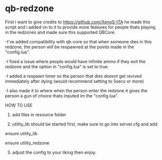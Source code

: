 # qb-redzone

First i want to give credits to https://github.com/XenoS-ITA he made this script and i added on to it to provide more features for people thats playing in the redzones and made sure this supported QBCore. 

-I've added compatibility with qb-core so that when someone dies in this redzone, the person will be respawned at the points made in the "config.lua".

-I fixed a issue where people would have infinite ammo if they exit the redzone and the option in "config.lua" is set to true.

-I added a respawn timer so the person that dies doesnt get revived immediately after dying (would recommend setting to 5secs or more)

-I also made it to where when the person enter the redzone it gives the person a gun of choice thats inputed im the "config.lua".




HOW TO USE
1. add files in resource folder
   
2. utility_lib should be started first, make sure to go into server.cfg and add

   
ensure utility_lib


ensure utility_redzone 


3. adjust the config to your liking then enjoy.
